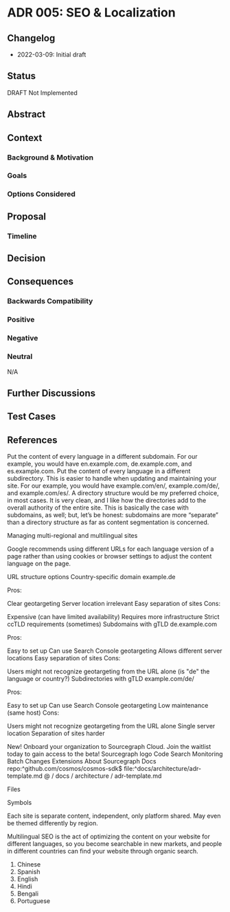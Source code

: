 # ADR 005: SEO & Localization

## Changelog
* 2022-03-09: Initial draft

## Status
DRAFT Not Implemented

## Abstract

## Context

### Background & Motivation

### Goals

### Options Considered

## Proposal 

### Timeline

## Decision

## Consequences

### Backwards Compatibility

### Positive

### Negative

### Neutral
N/A

## Further Discussions

## Test Cases

## References




Put the content of every language in a different subdomain. For our example, you would have en.example.com, de.example.com, and es.example.com.
Put the content of every language in a different subdirectory. This is easier to handle when updating and maintaining your site. For our example, you would have example.com/en/, example.com/de/, and example.com/es/.
A directory structure would be my preferred choice, in most cases. It is very clean, and I like how the directories add to the overall authority of the entire site. This is basically the case with subdomains, as well; but, let’s be honest: subdomains are more “separate” than a directory structure as far as content segmentation is concerned.

Managing multi-regional and multilingual sites

Google recommends using different URLs for each language version of a page rather than using cookies or browser settings to adjust the content language on the page.

URL structure options
Country-specific domain
example.de

Pros:

Clear geotargeting
Server location irrelevant
Easy separation of sites
Cons:

Expensive (can have limited availability)
Requires more infrastructure
Strict ccTLD requirements (sometimes)
Subdomains with gTLD
de.example.com

Pros:

Easy to set up
Can use Search Console geotargeting
Allows different server locations
Easy separation of sites
Cons:

Users might not recognize geotargeting from the URL alone (is "de" the language or country?)
Subdirectories with gTLD
example.com/de/

Pros:

Easy to set up
Can use Search Console geotargeting
Low maintenance (same host)
Cons:

Users might not recognize geotargeting from the URL alone
Single server location
Separation of sites harder


New! Onboard your organization to Sourcegraph Cloud. Join the waitlist today to gain access to the beta!
Sourcegraph logo
Code Search
Monitoring
Batch Changes
Extensions
About Sourcegraph
Docs
repo:^github\.com/cosmos/cosmos-sdk$ file:^docs/architecture/adr-template\.md
@
/
docs /
architecture /
adr-template.md

Files

Symbols




Each site is separate content, independent, only platform shared. May even be themed differently by region.

Multilingual SEO is the act of optimizing the content on your website for different languages, so you become searchable in new markets, and people in different countries can find your website through organic search.


1. Chinese
2. Spanish
3. English
4. Hindi
5. Bengali
6. Portuguese